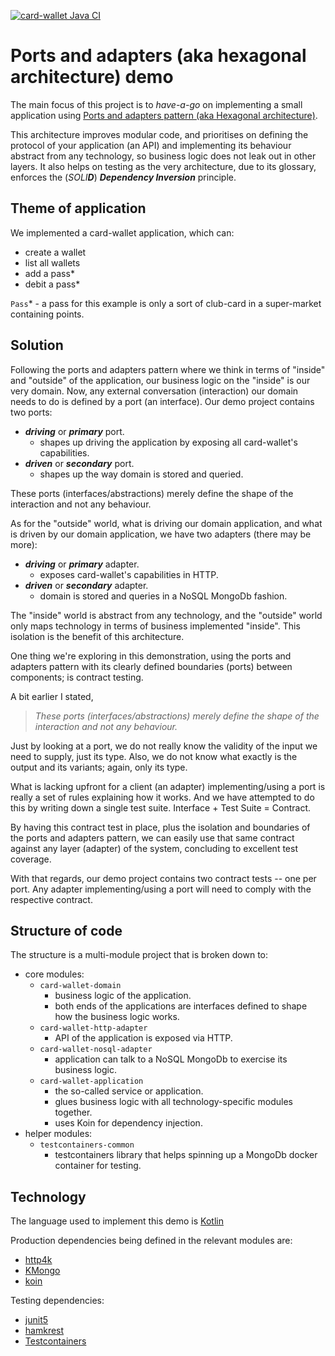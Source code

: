[![card-wallet Java CI](https://github.com/pagidas/ports-and-adapters-demo/actions/workflows/ci.yml/badge.svg)](https://github.com/pagidas/ports-and-adapters-demo/actions/workflows/ci.yml)

# Ports and adapters (aka hexagonal architecture) demo

The main focus of this project is to _have-a-go_ on implementing
a small application using 
[Ports and adapters pattern (aka Hexagonal architecture)](https://alistair.cockburn.us/hexagonal-architecture/).

This architecture improves modular code, and prioritises on defining
the protocol of your application (an API) and implementing 
its behaviour abstract from any technology, so business logic does not
leak out in other layers. It also helps on testing as the very 
architecture, due to its glossary, 
enforces the (_SOLI**D**_) **_Dependency Inversion_** principle.

## Theme of application

We implemented a card-wallet application, which can:
- create a wallet
- list all wallets
- add a pass*
- debit a pass*

`Pass`* - a pass for this example is only a sort of club-card in a super-market containing points.

## Solution

Following the ports and adapters pattern where we think in terms of 
"inside" and "outside" of the application, our business logic on the
"inside" is our very domain. Now, any external conversation (interaction)
our domain needs to do is defined by a port (an interface). Our demo
project contains two ports:

- **_driving_** or **_primary_** port.
  - shapes up driving the application by exposing all card-wallet's capabilities.
- **_driven_** or **_secondary_** port.
  - shapes up the way domain is stored and queried.

These ports (interfaces/abstractions) merely define the shape of the interaction
and not any behaviour.

As for the "outside" world, what is driving our domain application, and what is
driven by our domain application, we have two adapters (there may be more):

- **_driving_** or **_primary_** adapter.
  - exposes card-wallet's capabilities in HTTP.
- **_driven_** or **_secondary_** adapter.
  - domain is stored and queries in a NoSQL MongoDb fashion.

The "inside" world is abstract from any technology, and the "outside" world only maps
technology in terms of business implemented "inside". This isolation is the benefit of this architecture.

One thing we're exploring in this demonstration, using the ports and adapters
pattern with its clearly defined boundaries (ports) between components;
is contract testing.

A bit earlier I stated,
> _These ports (interfaces/abstractions) merely define the shape of the interaction
and not any behaviour._

Just by looking at a port, we do not really know the validity of the input we need to supply, 
just its type. Also, we do not know what exactly is the output and its variants; again, only its type.

What is lacking upfront for a client (an adapter) implementing/using a port is really a set
of rules explaining how it works. And we have attempted to do this by writing down
a single test suite. Interface + Test Suite = Contract.

By having this contract test in place, plus the isolation and boundaries of the ports and adapters
pattern, we can easily use that same contract against any layer (adapter) of the system,
concluding to excellent test coverage.

With that regards, our demo project contains two contract tests -- one per port.
Any adapter implementing/using a port will need to comply with the respective contract.

## Structure of code

The structure is a multi-module project that is broken down to:
- core modules:
    - `card-wallet-domain`
      - business logic of the application.
      - both ends of the applications are interfaces defined to shape how the business logic works.
    - `card-wallet-http-adapter`
      - API of the application is exposed via HTTP.
    - `card-wallet-nosql-adapter`
      - application can talk to a NoSQL MongoDb to exercise its business logic.
    - `card-wallet-application`
      - the so-called service or application. 
      - glues business logic with all technology-specific modules together.
      - uses Koin for dependency injection.
- helper modules:
  - `testcontainers-common`
    - testcontainers library that helps spinning up a MongoDb docker container for testing. 

## Technology

The language used to implement this demo is [Kotlin](https://kotlinlang.org/)

Production dependencies being defined in the relevant modules are:
- [http4k](https://www.http4k.org/)
- [KMongo](https://litote.org/kmongo/)
- [koin](https://insert-koin.io/)

Testing dependencies:
- [junit5](https://junit.org/junit5/)
- [hamkrest](https://github.com/npryce/hamkrest)
- [Testcontainers](https://www.testcontainers.org/)

